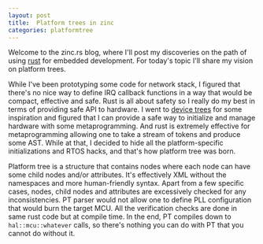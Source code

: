 ```yaml
---
layout: post
title:  Platform trees in zinc
categories: platformtree
---
```


Welcome to the zinc.rs blog, where I'll post my discoveries on the path of using [rust][rust] for embedded development. For today's topic I'll share my vision on platform trees.

While I've been prototyping some code for network stack, I figured that there's no nice way to define IRQ callback functions in a way that would be compact, effective and safe. Rust is all about safety so I really do my best in terms of providing safe API to hardware. I went to [device trees][dt] for some inspiration and figured that I can provide a safe way to initialize and manage hardware with some metaprogramming. And rust is extremely effective for metaprogramming allowing one to take a stream of tokens and produce some AST. While at that, I decided to hide all the platform-specific initializations and RTOS hacks, and that's how platform tree was born.

Platform tree is a structure that contains nodes where each node can have some child nodes and/or attributes. It's effectively XML without the namespaces and more human-friendly syntax. Apart from a few specific cases, nodes, child nodes and attributes are excessively checked for any inconsistencies. PT parser would not allow one to define PLL configuration that would burn the target MCU. All the verification checks are done in same rust code but at compile time. In the end, PT compiles down to `hal::mcu::whatever` calls, so there's nothing you can do with PT that you cannot do without it.

[rust]: http://www.rust-lang.org
[dt]:   http://en.wikipedia.org/wiki/Device_tree
